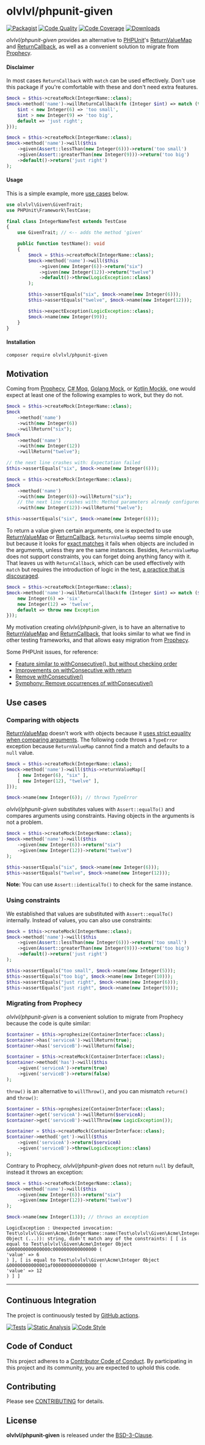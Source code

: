 # olvlvl/phpunit-given

[![Packagist](https://img.shields.io/packagist/v/olvlvl/phpunit-given.svg)](https://packagist.org/packages/olvlvl/phpunit-given)
[![Code Quality](https://img.shields.io/scrutinizer/g/olvlvl/phpunit-given.svg)](https://scrutinizer-ci.com/g/olvlvl/phpunit-given)
[![Code Coverage](https://img.shields.io/coveralls/olvlvl/phpunit-given.svg)](https://coveralls.io/r/olvlvl/phpunit-given)
[![Downloads](https://img.shields.io/packagist/dt/olvlvl/phpunit-given.svg)](https://packagist.org/packages/olvlvl/phpunit-given)

_olvlvl/phpunit-given_ provides an alternative to [PHPUnit](https://phpunit.de/)'s [ReturnValueMap][] and [ReturnCallback][], as well as a convenient solution to migrate from [Prophecy][].

#### Disclaimer

In most cases `ReturnCallback` with `match` can be used effectively. Don't use this package if you're comfortable with these and don't need extra features.

```php
$mock = $this->createMock(IntegerName::class);
$mock->method('name')->willReturnCallback(fn (Integer $int) => match (true) {
    $int < new Integer(6) => 'too small',
    $int > new Integer(9) => 'too big',
    default => 'just right';
}));
```

```php
$mock = $this->createMock(IntegerName::class);
$mock->method('name')->will($this
    ->given(Assert::lessThan(new Integer(6)))->return('too small')
    ->given(Assert::greaterThan(new Integer(9)))->return('too big')
    ->default()->return('just right')
);
```

#### Usage

This is a simple example, more [use cases](#use-cases) below.

```php
use olvlvl\Given\GivenTrait;
use PHPUnit\Framework\TestCase;

final class IntegerNameTest extends TestCase
{
    use GivenTrait; // <-- adds the method 'given'

    public function testName(): void
    {
        $mock = $this->createMock(IntegerName::class);
        $mock->method('name')->will($this
            ->given(new Integer(6))->return("six")
            ->given(new Integer(12))->return("twelve")
            ->default()->throw(LogicException::class)
        );

        $this->assertEquals("six", $mock->name(new Integer(6)));
        $this->assertEquals("twelve", $mock->name(new Integer(12)));

        $this->expectException(LogicException::class);
        $mock->name(new Integer(99));
    }
}
```



#### Installation

```bash
composer require olvlvl/phpunit-given
```



## Motivation

Coming from [Prophecy][], [C# Moq](), [Golang Mock](https://github.com/golang/mock), or [Kotlin Mockk](https://mockk.io/), one would expect at least one of the following examples to work, but they do not.

```php
$mock = $this->createMock(IntegerName::class);
$mock
    ->method('name')
    ->with(new Integer(6))
    ->willReturn("six");
$mock
    ->method('name')
    ->with(new Integer(12))
    ->willReturn("twelve");

// the next line crashes with: Expectation failed
$this->assertEquals("six", $mock->name(new Integer(6)));
```

```php
$mock = $this->createMock(IntegerName::class);
$mock
    ->method('name')
    ->with(new Integer(6))->willReturn("six");
    // the next line crashes with: Method parameters already configured
    ->with(new Integer(12))->willReturn("twelve");

$this->assertEquals("six", $mock->name(new Integer(6)));
```

To return a value given certain arguments, one is expected to use [ReturnValueMap][] or [ReturnCallback][]. `ReturnValueMap` seems simple enough, but because it looks for [exact matches](https://github.com/sebastianbergmann/phpunit/blob/39efa00da7afd8460975f8532eb2687288472c27/src/Framework/MockObject/Stub/ReturnValueMap.php#L40) it fails when objects are included in the arguments, unless they are the same instances. Besides, `ReturnValueMap` does not support constraints, you can forget doing anything fancy with it. That leaves us with `ReturnCallback`, which can be used effectively with `match` but requires the introduction of logic in the test, [a practice that is discouraged](https://learn.microsoft.com/en-us/dotnet/core/testing/unit-testing-best-practices#avoid-logic-in-tests).

```php
$mock = $this->createMock(IntegerName::class);
$mock->method('name')->willReturnCallback(fn (Integer $int) => match ($int) {
    new Integer(6) => 'six',
    new Integer(12) => 'twelve',
    default => throw new Exception
}));
```

My motivation creating _olvlvl/phpunit-given_, is to have an alternative to [ReturnValueMap][] and [ReturnCallback][], that looks similar to what we find in other testing frameworks, and that allows easy migration from [Prophecy][].

Some PHPUnit issues, for reference:

- [Feature similar to withConsecutive(), but without checking order](https://github.com/sebastianbergmann/phpunit/issues/4026)
- [Improvements on withConsecutive with return](https://github.com/sebastianbergmann/phpunit/issues/4255)
- [Remove withConsecutive()](https://github.com/sebastianbergmann/phpunit/issues/4565)
- [Symphony: Remove occurrences of withConsecutive()](https://github.com/symfony/symfony/pull/49621/files)

## Use cases

### Comparing with objects

[ReturnValueMap][] doesn't work with objects because it [uses strict equality when comparing
arguments](https://github.com/sebastianbergmann/phpunit/blob/39efa00da7afd8460975f8532eb2687288472c27/src/Framework/MockObject/Stub/ReturnValueMap.php#L40). The following code throws a `TypeError` exception because `ReturnValueMap` cannot find a match and defaults to a `null` value.

```php
$mock = $this->createMock(IntegerName::class);
$mock->method('name')->will($this->returnValueMap([
    [ new Integer(6), "six" ],
    [ new Integer(12), "twelve" ],
]));

$mock->name(new Integer(6)); // throws TypeError
```

_olvlvl/phpunit-given_ substitutes values with `Assert::equalTo()` and compares arguments using constraints. Having objects in the arguments is not a problem.

```php
$mock = $this->createMock(IntegerName::class);
$mock->method('name')->will($this
    ->given(new Integer(6))->return("six")
    ->given(new Integer(12))->return("twelve")
);

$this->assertEquals("six", $mock->name(new Integer(6)));
$this->assertEquals("twelve", $mock->name(new Integer(12)));
```

**Note:** You can use `Assert::identicalTo()` to check for the same instance.



### Using constraints

We established that values are substituted with `Assert::equalTo()` internally. Instead of values, you can also use constraints:

```php
$mock = $this->createMock(IntegerName::class);
$mock->method('name')->will($this
    ->given(Assert::lessThan(new Integer(6)))->return('too small')
    ->given(Assert::greaterThan(new Integer(9)))->return('too big')
    ->default()->return('just right')
);

$this->assertEquals("too small", $mock->name(new Integer(5)));
$this->assertEquals("too big", $mock->name(new Integer(10)));
$this->assertEquals("just right", $mock->name(new Integer(6)));
$this->assertEquals("just right", $mock->name(new Integer(9)));
```



### Migrating from Prophecy

_olvlvl/phpunit-given_ is a convenient solution to migrate from Prophecy because the code is quite similar:

```php
$container = $this->prophesize(ContainerInterface::class);
$container->has('serviceA')->willReturn(true);
$container->has('serviceB')->willReturn(false);
```
```php
$container = $this->createMock(ContainerInterface::class);
$container->method('has')->will($this
    ->given('serviceA')->return(true)
    ->given('serviceB')->return(false)
);
```

`throw()` is an alternative to `willThrow()`, and you can mismatch `return()` and `throw()`:

```php
$container = $this->prophesize(ContainerInterface::class);
$container->get('serviceA')->willReturn($serviceA);
$container->get('serviceB')->willThrow(new LogicException());
```
```php
$container = $this->createMock(ContainerInterface::class);
$container->method('get')->will($this
    ->given('serviceA')->return($serviceA)
    ->given('serviceB')->throw(LogicException::class)
);
```

Contrary to Prophecy, _olvlvl/phpunit-given_ does not return `null` by default, instead it throws an exception:

```php
$mock = $this->createMock(IntegerName::class);
$mock->method('name')->will($this
    ->given(new Integer(6))->return("six")
    ->given(new Integer(12))->return("twelve")
);

$mock->name(new Integer(13)); // throws an exception
```
```text
LogicException : Unexpected invocation: Test\olvlvl\Given\Acme\IntegerName::name(Test\olvlvl\Given\Acme\Integer Object (...)): string, didn't match any of the constraints: [ [ is equal to Test\olvlvl\Given\Acme\Integer Object &000000000000000c0000000000000000 (
'value' => 6
) ], [ is equal to Test\olvlvl\Given\Acme\Integer Object &00000000000001af0000000000000000 (
'value' => 12
) ] ]
```



----------



## Continuous Integration

The project is continuously tested by [GitHub actions](https://github.com/olvlvl/phpunit-given/actions).

[![Tests](https://github.com/olvlvl/phpunit-given/workflows/test/badge.svg?branch=main)](https://github.com/olvlvl/phpunit-given/actions?query=workflow%3Atest)
[![Static Analysis](https://github.com/olvlvl/phpunit-given/workflows/static-analysis/badge.svg?branch=main)](https://github.com/olvlvl/phpunit-given/actions?query=workflow%3Astatic-analysis)
[![Code Style](https://github.com/olvlvl/phpunit-given/workflows/code-style/badge.svg?branch=main)](https://github.com/olvlvl/phpunit-given/actions?query=workflow%3Acode-style)



## Code of Conduct

This project adheres to a [Contributor Code of Conduct](CODE_OF_CONDUCT.md). By participating in
this project and its community, you are expected to uphold this code.



## Contributing

Please see [CONTRIBUTING](CONTRIBUTING.md) for details.



## License

**olvlvl/phpunit-given** is released under the [BSD-3-Clause](LICENSE).



[ReturnValueMap]: https://github.com/sebastianbergmann/phpunit/blob/39efa00da7afd8460975f8532eb2687288472c27/src/Framework/MockObject/Stub/ReturnValueMap.php
[ReturnCallback]: https://github.com/sebastianbergmann/phpunit/blob/39efa00da7afd8460975f8532eb2687288472c27/src/Framework/MockObject/Stub/ReturnCallback.php
[Prophecy]: https://github.com/phpspec/prophecy/

